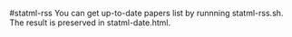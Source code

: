 #statml-rss
You can get up-to-date papers list by runnning statml-rss.sh.  
The result is preserved in statml-date.html.
